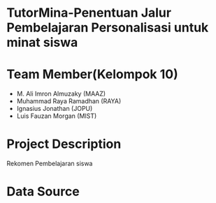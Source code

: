 # TutorMina-Penentuan Jalur Pembelajaran Personalisasi untuk minat siswa

# Team Member(Kelompok 10)
- M. Ali Imron Almuzaky (MAAZ)
- Muhammad Raya Ramadhan (RAYA)
- Ignasius Jonathan (JOPU)
- Luis Fauzan Morgan (MIST)

# Project Description 
Rekomen Pembelajaran siswa


# Data Source 



